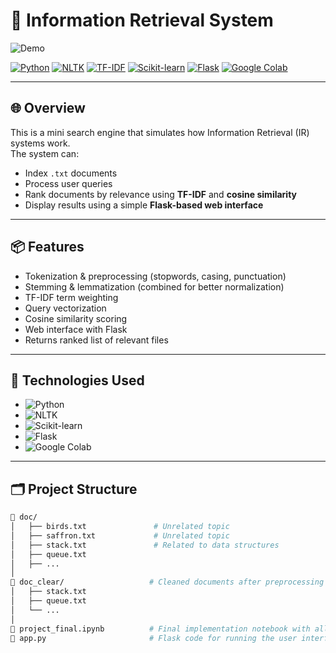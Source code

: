 # 🧠 Information Retrieval System

![Demo](https://github.com/xhr7/information-retrival-system/assets/102740867/6dd6875c-1116-42b5-b07c-6942e2618a75)

[![Python](https://img.shields.io/badge/Python-3.10+-blue?style=for-the-badge&logo=python)](https://www.python.org/)
[![NLTK](https://img.shields.io/badge/NLTK-NLP-green?style=for-the-badge)](https://www.nltk.org/)
[![TF-IDF](https://img.shields.io/badge/TF--IDF-TermWeighting-orange?style=for-the-badge)]()
[![Scikit-learn](https://img.shields.io/badge/Scikit--learn-ML-yellow?style=for-the-badge&logo=scikitlearn)](https://scikit-learn.org/)
[![Flask](https://img.shields.io/badge/Flask-UsedForUI-black?style=for-the-badge&logo=flask)]()
[![Google Colab](https://img.shields.io/badge/Colab-EasyRun-orange?style=for-the-badge&logo=googlecolab)]()

---

## 🌐 Overview

This is a mini search engine that simulates how Information Retrieval (IR) systems work.  
The system can:
- Index `.txt` documents
- Process user queries
- Rank documents by relevance using **TF-IDF** and **cosine similarity**
- Display results using a simple **Flask-based web interface**

---

## 📦 Features

- Tokenization & preprocessing (stopwords, casing, punctuation)
- Stemming & lemmatization (combined for better normalization)
- TF-IDF term weighting
- Query vectorization
- Cosine similarity scoring
- Web interface with Flask
- Returns ranked list of relevant files

---

## 🧰 Technologies Used

- ![Python](https://img.shields.io/badge/-Python-informational?style=flat&logo=python&logoColor=white&color=3670A0)
- ![NLTK](https://img.shields.io/badge/-NLTK-green?style=flat&logo=nltk&logoColor=white)
- ![Scikit-learn](https://img.shields.io/badge/-Scikit--learn-orange?style=flat&logo=scikit-learn&logoColor=white)
- ![Flask](https://img.shields.io/badge/-Flask-black?style=flat&logo=flask&logoColor=white)
- ![Google Colab](https://img.shields.io/badge/-Google_Colab-yellow?style=flat&logo=googlecolab&logoColor=white)

---

## 🗂️ Project Structure

```bash
📁 doc/
│   ├── birds.txt               # Unrelated topic
│   ├── saffron.txt             # Unrelated topic
│   ├── stack.txt               # Related to data structures
│   ├── queue.txt
│   ├── ...
│
📁 doc_clear/                   # Cleaned documents after preprocessing
│   ├── stack.txt
│   ├── queue.txt
│   └── ...
│
📄 project_final.ipynb          # Final implementation notebook with all logic
📄 app.py                       # Flask code for running the user interface

